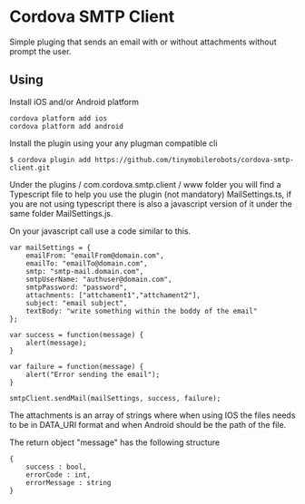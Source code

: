 # Cordova SMTP Client

Simple pluging that sends an email with or without attachments without prompt the user.

## Using

Install iOS and/or Android platform

    cordova platform add ios
    cordova platform add android

Install the plugin using your any plugman compatible cli

    $ cordova plugin add https://github.com/tinymobilerobots/cordova-smtp-client.git

Under the plugins / com.cordova.smtp.client / www folder you will find a Typescript file to help you use the plugin (not mandatory) MailSettings.ts, if you are not using typescript there is also a javascript version of it under the same folder MailSettings.js.

On your javascript call use a code similar to this.

	var mailSettings = {
	    emailFrom: "emailFrom@domain.com",
	    emailTo: "emailTo@domain.com",
	    smtp: "smtp-mail.domain.com",
	    smtpUserName: "authuser@domain.com",
	    smtpPassword: "password",
	    attachments: ["attchament1","attchament2"],
	    subject: "email subject",
		textBody: "write something within the boddy of the email"
	};
	            
	var success = function(message) {
		alert(message);
	}
	
	var failure = function(message) {
		alert("Error sending the email");
	}			
				
	smtpClient.sendMail(mailSettings, success, failure);

The attachments is an array of strings where when using IOS the files needs to be in DATA_URI format and when Android should be the path of the file.
	
The return object "message" has the following structure

	{
	    success : bool,
		errorCode : int,
		errorMessage : string	    
	}
